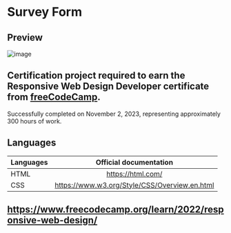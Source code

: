 # Survey Form

## Preview
![image](https://github.com/buenodeandrade/fcc-survey-form/assets/147355115/25f913aa-2aae-4cda-8331-694d819bdb5e)

## Certification project required to earn the Responsive Web Design Developer certificate from [freeCodeCamp](https://www.freecodecamp.org/).
Successfully completed on November 2, 2023, representing approximately 300 hours of work.

## Languages
| Languages | Official documentation                        |
|-----------|:---------------------------------------------:|
| HTML      | https://html.com/                             |
| CSS       | https://www.w3.org/Style/CSS/Overview.en.html |  

## https://www.freecodecamp.org/learn/2022/responsive-web-design/

